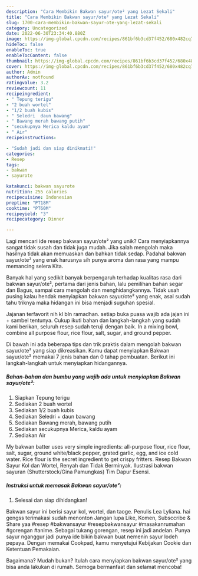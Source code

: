 ```yaml
---
description: "Cara Membikin Bakwan sayur/ote² yang Lezat Sekali"
title: "Cara Membikin Bakwan sayur/ote² yang Lezat Sekali"
slug: 1700-cara-membikin-bakwan-sayur-ote-yang-lezat-sekali
category: Uncategorized
date: 2022-06-30T23:34:40.880Z
image: https://img-global.cpcdn.com/recipes/861bf6b3cd37f452/680x482cq70/bakwan-sayurote-foto-resep-utama.jpg
hideToc: false
enableToc: true
enableTocContent: false
thumbnail: https://img-global.cpcdn.com/recipes/861bf6b3cd37f452/680x482cq70/bakwan-sayurote-foto-resep-utama.jpg
cover: https://img-global.cpcdn.com/recipes/861bf6b3cd37f452/680x482cq70/bakwan-sayurote-foto-resep-utama.jpg
author: Admin
authorAv: notfound
ratingvalue: 3.2
reviewcount: 11
recipeingredient:
- " Tepung terigu"
- "2 buah wortel"
- "1/2 buah kubis"
- " Seledri  daun bawang"
- " Bawang merah bawang putih"
- "secukupnya Merica kaldu ayam"
- " Air"
recipeinstructions:

- "Sudah jadi dan siap dinikmati!"
categories:
- Resep
tags:
- bakwan
- sayurote

katakunci: bakwan sayurote 
nutrition: 255 calories
recipecuisine: Indonesian
preptime: "PT18M"
cooktime: "PT60M"
recipeyield: "3"
recipecategory: Dinner

---
```





Lagi mencari ide resep bakwan sayur/ote² yang unik? Cara menyiapkannya sangat tidak susah dan tidak juga mudah. Jika salah mengolah maka hasilnya tidak akan memuaskan dan bahkan tidak sedap. Padahal bakwan sayur/ote² yang enak harusnya sih punya aroma dan rasa yang mampu memancing selera Kita.





Banyak hal yang sedikit banyak berpengaruh terhadap kualitas rasa dari bakwan sayur/ote², pertama dari jenis bahan, lalu pemilihan bahan segar dan Bagus, sampai cara mengolah dan menghidangkannya. Tidak usah pusing kalau hendak menyiapkan bakwan sayur/ote² yang enak,      asal sudah tahu triknya maka hidangan ini bisa menjadi suguhan spesial.














Jajanan terfavorit nih kl bln ramadhan. setiap buka puasa wajib ada jajan ini + sambel tentunya. Cukup ikuti bahan dan langkah-langkah yang sudah kami berikan, seluruh resep sudah teruji dengan baik. In a mixing bowl, combine all purpose flour, rice flour, salt, sugar, and ground pepper.






Di bawah ini ada beberapa tips dan trik praktis dalam mengolah bakwan sayur/ote² yang siap dikreasikan. Kamu dapat menyiapkan Bakwan sayur/ote² memakai 7 jenis bahan dan 0 tahap pembuatan. Berikut ini langkah-langkah untuk menyiapkan hidangannya.

<!--inarticleads1-->

##### Bahan-bahan dan bumbu yang wajib ada untuk menyiapkan Bakwan sayur/ote²:

1. Siapkan  Tepung terigu
1. Sediakan 2 buah wortel
1. Sediakan 1/2 buah kubis
1. Sediakan  Seledri + daun bawang
1. Sediakan  Bawang merah, bawang putih
1. Sediakan secukupnya Merica, kaldu ayam
1. Sediakan  Air


My bakwan batter uses very simple ingredients: all-purpose flour, rice flour, salt, sugar, ground white/black pepper, grated garlic, egg, and ice cold water. Rice flour is the secret ingredient to get crispy fritters. Resep Bakwan Sayur Kol dan Wortel, Renyah dan Tidak Berminyak. Ilustrasi bakwan sayuran (Shutterstock/Gina Pamungkas) Tim Dapur Esensi. 

<!--inarticleads2-->

##### Instruksi untuk memasak Bakwan sayur/ote²:


1. Selesai dan siap dihidangkan!

Bakwan sayur ini berisi sayur kol, wortel, dan taoge. Penulis Lea Lyliana. hai gengss terimakasi sudah menonton Jangan lupa Like, Komen, Subsccribe &amp; Share yaa ️#resep #bakwansayur #resepbakwansayur #masakanrumahan #gorengan #anime. Sebagai tukang gorengan, resep ini jadi andelan. Punya sayur nganggur jadi punya ide bikin bakwan buat nemenin sayur lodeh pepaya. Dengan memakai Cookpad, kamu menyetujui Kebijakan Cookie dan Ketentuan Pemakaian. 

Bagaimana? Mudah bukan? Itulah cara menyiapkan bakwan sayur/ote² yang bisa anda lakukan di rumah. Semoga bermanfaat dan selamat mencoba!

